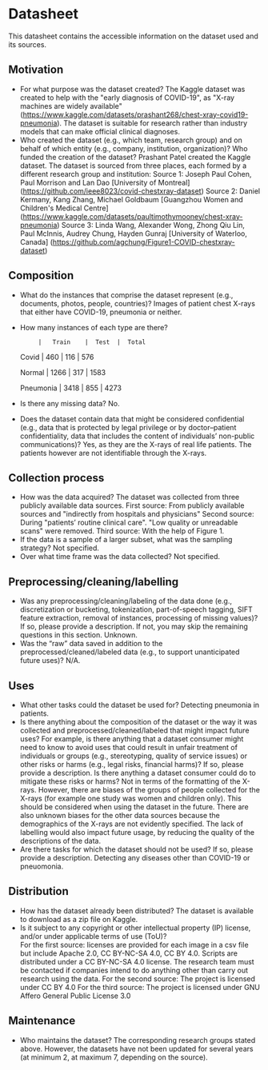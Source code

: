 # Datasheet 
This datasheet contains the accessible information on the dataset used and its sources.

## Motivation

- For what purpose was the dataset created? 
The Kaggle dataset was created to help with the "early diagnosis of COVID-19", as "X-ray machines are widely available" (https://www.kaggle.com/datasets/prashant268/chest-xray-covid19-pneumonia).
The dataset is suitable for research rather than industry models that can make official clinical diagnoses. 
- Who created the dataset (e.g., which team, research group) and on behalf of which entity (e.g., company, institution, organization)? Who funded the creation of the dataset?
Prashant Patel created the Kaggle dataset.
The dataset is sourced from three places, each formed by a different research group and institution:
Source 1: Joseph Paul Cohen, Paul Morrison and Lan Dao [University of Montreal]
(https://github.com/ieee8023/covid-chestxray-dataset)
Source 2: Daniel Kermany, Kang Zhang, Michael Goldbaum [Guangzhou Women and Children's Medical Centre]
(https://www.kaggle.com/datasets/paultimothymooney/chest-xray-pneumonia)
Source 3: Linda Wang, Alexander Wong, Zhong Qiu Lin, Paul McInnis, Audrey Chung, Hayden Gunraj [University of Waterloo, Canada]
(https://github.com/agchung/Figure1-COVID-chestxray-dataset)
 
## Composition

- What do the instances that comprise the dataset represent (e.g., documents, photos, people, countries)? 
Images of patient chest X-rays that either have COVID-19, pneumonia or neither.
- How many instances of each type are there?
  
           |   Train    |  Test  |  Total 
  Covid     |   460     |   116  |  576
 
  Normal    |   1266    |   317  |  1583
 
  Pneumonia |   3418    |   855  |  4273
- Is there any missing data?
No.
- Does the dataset contain data that might be considered confidential (e.g., data that is protected by legal privilege or by    doctor–patient confidentiality, data that includes the content of individuals’ non-public communications)?
Yes, as they are the X-rays of real life patients. The patients however are not identifiable through the X-rays.

## Collection process

- How was the data acquired? 
The dataset was collected from three publicly available data sources.
First source: From publicly available sources and "indirectly from hospitals and physicians"
Second source: During "patients’ routine clinical care". "Low quality or unreadable scans" were removed.
Third source: With the help of Figure 1. 
- If the data is a sample of a larger subset, what was the sampling strategy? 
Not specified.
- Over what time frame was the data collected?
Not specified.

## Preprocessing/cleaning/labelling

- Was any preprocessing/cleaning/labeling of the data done (e.g., discretization or bucketing, tokenization, part-of-speech tagging, SIFT feature extraction, removal of instances, processing of missing values)? 
If so, please provide a description. If not, you may skip the remaining questions in this section. 
Unknown.
- Was the “raw” data saved in addition to the preprocessed/cleaned/labeled data (e.g., to support unanticipated future uses)? 
N/A.
 
## Uses

- What other tasks could the dataset be used for? 
Detecting pneumonia in patients.
- Is there anything about the composition of the dataset or the way it was collected and preprocessed/cleaned/labeled that might impact future uses? For example, is there anything that a dataset consumer might need to know to avoid uses that could result in unfair treatment of individuals or groups 
(e.g., stereotyping, quality of service issues) or other risks or harms (e.g., legal risks, financial harms)? If so, please provide a description. Is there anything a dataset consumer 
could do to mitigate these risks or harms? 
Not in terms of the formatting of the X-rays. However, there are biases of the groups of people collected for the X-rays (for example one study was women and children only). This should be considered 
when using the dataset in the future. There are also unknown biases for the other data sources because the demographics of the X-rays are not evidently specified. The lack of 
labelling would also impact future usage, by reducing the quality of the descriptions of the data.
- Are there tasks for which the dataset should not be used? If so, please provide a description.
Detecting any diseases other than COVID-19 or pneuomonia. 

## Distribution

- How has the dataset already been distributed? 
The dataset is available to download as a zip file on Kaggle.
- Is it subject to any copyright or other intellectual property (IP) license, and/or under applicable terms of use (ToU)?  
For the first source: licenses are provided for each image in a csv file but include Apache 2.0, CC BY-NC-SA 4.0, CC BY 4.0. Scripts are distributed under a  CC BY-NC-SA 4.0 license.
                      The research team must be contacted if companies intend to do anything other than carry out research using the data.
For the second source: The project is licensed under CC BY 4.0
For the third source: The project is licensed under GNU Affero General Public License 3.0

## Maintenance

- Who maintains the dataset?
The corresponding research groups stated above. However, the datasets have not been updated for several years (at minimum 2, at maximum 7, depending on the source).

